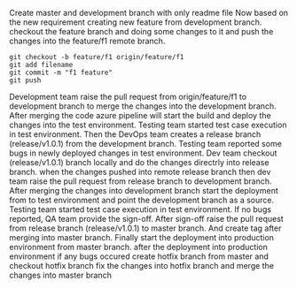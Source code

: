 Create master and development branch with only readme file
Now based on the new requirement creating new feature from development branch.
checkout the feature branch and doing some changes to it and push the changes into the feature/f1 remote branch.
```
git checkout -b feature/f1 origin/feature/f1 
git add filename
git commit -m "f1 feature"
git push
```
Development team raise the pull request from origin/feature/f1 to development branch to merge the changes into the development branch.
After merging the code azure pipeline will start the build and deploy the changes into the test environment.
Testing team started test case execution in test environment.
Then the DevOps team creates a release branch (release/v1.0.1) from the development branch.
Testing team reported some bugs in newly deployed changes in test environment.
Dev team checkout (release/v1.0.1) branch locally and do the changes directrly into release branch.
when the changes pushed into remote release branch then dev team raise the pull request from release branch to development branch.
After merging the changes into development branch start the deployment from to test environment and point the development branch as a source.
Testing team started test case execution in test environment.
If no bugs reported, QA team provide the sign-off.
After sign-off raise the pull request from release branch (release/v1.0.1) to master branch.
And create tag after merging into master branch.
Finally start the deployment into production environment from master branch.
after the deployment into production environment if any bugs occured create hotfix branch from master and checkout hotfix branch
fix the changes into hotfix branch and merge the changes into master branch 
